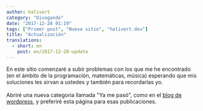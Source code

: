 ```yaml
---
author: halivert
category: "Divagando"
date: "2017-12-20 01:19"
tags: ["Primer post", "Nuevo sitio", "halivert.dev"]
title: "Actualización"
translations:
  - short: en
    post: en/2017-12-20-update
---
```


En este sitio comenzaré a subir problemas con los que me he encontrado (en el
ámbito de la programación, matemáticas, música) esperando que mis soluciones les
sirvan a ustedes y también para recordarlas yo.
<br><br>
Abriré una nueva categoría llamada "Ya me pasó", como en el [blog de
wordpress][1], y preferiré esta página para esas publicaciones.

[1]: https://halivert.wordpress.com
